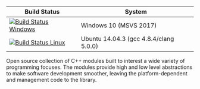 | Build Status          | System         |
| ------------- | ------------------------------------------ |
| [![Build Status Windows](https://ci.appveyor.com/api/projects/status/uaoee0lwjm5qfx5t?svg=true)](https://ci.appveyor.com/project/XenonicDev/red) | Windows 10 (MSVS 2017) |
| [![Build Status Linux](https://travis-ci.org/XenonicDev/Red.svg?branch=master)](https://travis-ci.org/XenonicDev/Red) | Ubuntu 14.04.3 (gcc 4.8.4/clang 5.0.0) |

Open source collection of C++ modules built to interest a wide variety of programming focuses. The modules provide high and low level abstractions to make software development smoother, leaving the platform-dependent and management code to the library.
